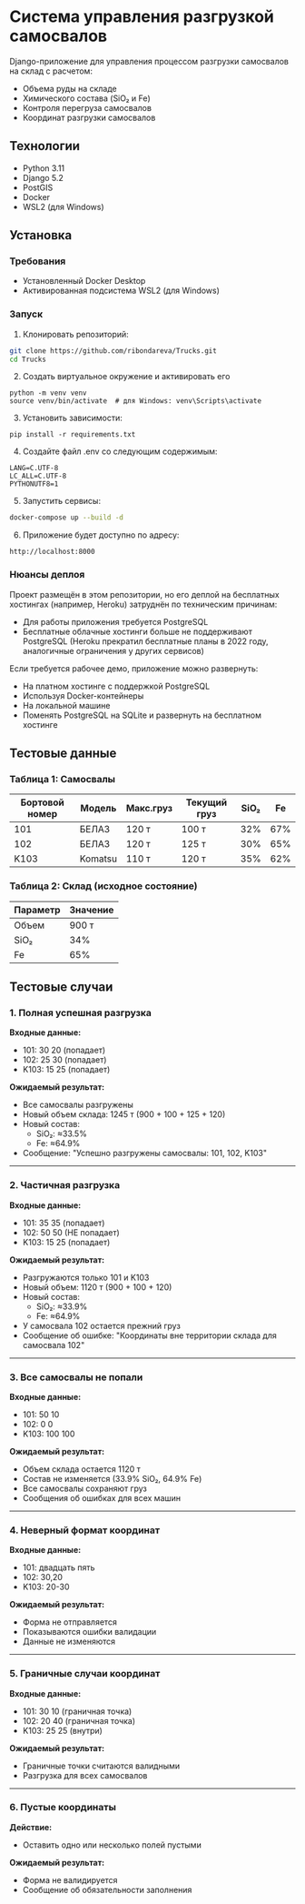 # Система управления разгрузкой самосвалов

Django-приложение для управления процессом разгрузки самосвалов на склад с расчетом:
- Объема руды на складе
- Химического состава (SiO₂ и Fe)
- Контроля перегруза самосвалов
- Координат разгрузки самосвалов

## Технологии
- Python 3.11
- Django 5.2
- PostGIS
- Docker
- WSL2 (для Windows)

## Установка

### Требования
- Установленный Docker Desktop
- Активированная подсистема WSL2 (для Windows)

### Запуск
1. Клонировать репозиторий:
```bash
git clone https://github.com/ribondareva/Trucks.git
cd Trucks
```
2. Создать виртуальное окружение и активировать его
```
python -m venv venv
source venv/bin/activate  # для Windows: venv\Scripts\activate
```
3. Установить зависимости:
```
pip install -r requirements.txt
```
4. Создайте файл .env со следующим содержимым:
```
LANG=C.UTF-8
LC_ALL=C.UTF-8
PYTHONUTF8=1
```
5. Запустить сервисы:
```bash
docker-compose up --build -d
```
6. Приложение будет доступно по адресу:
```
http://localhost:8000
```
### Нюансы деплоя

Проект размещён в этом репозитории, но его деплой на бесплатных хостингах (например, Heroku) 
затруднён по техническим причинам:

- Для работы приложения требуется PostgreSQL
- Бесплатные облачные хостинги больше не поддерживают PostgreSQL 
  (Heroku прекратил бесплатные планы в 2022 году, аналогичные ограничения у других сервисов)
  
Если требуется рабочее демо, приложение можно развернуть:
- На платном хостинге с поддержкой PostgreSQL
- Используя Docker-контейнеры
- На локальной машине
- Поменять PostgreSQL на SQLite и развернуть на бесплатном хостинге
  
## Тестовые данные
### Таблица 1: Самосвалы

| Бортовой номер | Модель  | Макс.груз | Текущий груз | SiO₂ | Fe  |
|----------------|---------|-----------|--------------|------|-----|
| 101            | БЕЛАЗ   | 120 т     | 100 т        | 32%  | 67% |
| 102            | БЕЛАЗ   | 120 т     | 125 т        | 30%  | 65% |
| K103           | Komatsu | 110 т     | 120 т        | 35%  | 62% |

### Таблица 2: Склад (исходное состояние)

| Параметр    | Значение |
|-------------|----------|
| Объем       | 900 т    |
| SiO₂        | 34%      |
| Fe          | 65%      |

## Тестовые случаи
### 1. Полная успешная разгрузка
**Входные данные:**
- 101: 30 20 (попадает)
- 102: 25 30 (попадает)
- K103: 15 25 (попадает)

**Ожидаемый результат:**
- Все самосвалы разгружены
- Новый объем склада: 1245 т (900 + 100 + 125 + 120)
- Новый состав:
  - SiO₂: ≈33.5%
  - Fe: ≈64.9%
- Сообщение: "Успешно разгружены самосвалы: 101, 102, K103"

---

### 2. Частичная разгрузка
**Входные данные:**
- 101: 35 35 (попадает)
- 102: 50 50 (НЕ попадает)
- K103: 15 25 (попадает)

**Ожидаемый результат:**
- Разгружаются только 101 и K103
- Новый объем: 1120 т (900 + 100 + 120)
- Новый состав:
  - SiO₂: ≈33.9%
  - Fe: ≈64.9%
- У самосвала 102 остается прежний груз
- Сообщение об ошибке: "Координаты вне территории склада для самосвала 102"

---

### 3. Все самосвалы не попали
**Входные данные:**
- 101: 50 10
- 102: 0 0
- K103: 100 100

**Ожидаемый результат:**
- Объем склада остается 1120 т
- Состав не изменяется (33.9% SiO₂, 64.9% Fe)
- Все самосвалы сохраняют груз
- Сообщения об ошибках для всех машин

---

### 4. Неверный формат координат
**Входные данные:**
- 101: двадцать пять
- 102: 30,20
- K103: 20-30

**Ожидаемый результат:**
- Форма не отправляется
- Показываются ошибки валидации
- Данные не изменяются

---

### 5. Граничные случаи координат
**Входные данные:**
- 101: 30 10 (граничная точка)
- 102: 20 40 (граничная точка)
- K103: 25 25 (внутри)

**Ожидаемый результат:**
- Граничные точки считаются валидными
- Разгрузка для всех самосвалов

---

### 6. Пустые координаты
**Действие:**
- Оставить одно или несколько полей пустыми

**Ожидаемый результат:**
- Форма не валидируется
- Сообщение об обязательности заполнения
